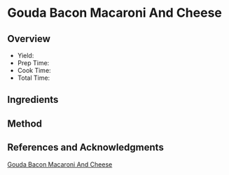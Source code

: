 # Gouda Bacon Macaroni And Cheese

## Overview

- Yield:
- Prep Time:
- Cook Time:
- Total Time:

## Ingredients


## Method



## References and Acknowledgments

[Gouda Bacon Macaroni And Cheese](http://www.shugarysweets.com/2013/03/gouda-bacon-macaroni-and-cheese)

